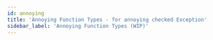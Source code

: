 ```yaml
---
id: annoying
title: 'Annoying Function Types - for annoying checked Exception'
sidebar_label: 'Annoying Function Types (WIP)'
---
```

